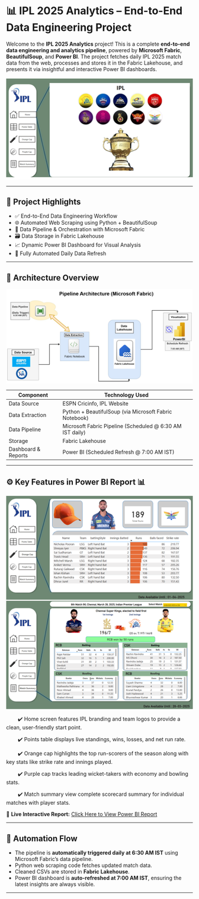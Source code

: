 # 📊 IPL 2025 Analytics – End-to-End Data Engineering Project
Welcome to the **IPL 2025 Analytics** project! This is a complete **end-to-end data engineering and analytics pipeline**, powered by **Microsoft Fabric**, **BeautifulSoup**, and **Power BI**. The project fetches daily IPL 2025 match data from the web, processes and stores it in the Fabric Lakehouse, and presents it via insightful and interactive Power BI dashboards.
<br></br>
![Home Page](https://github.com/KirandeepMarala/IPL-Analytics/blob/main/Images/ipl_home_page.png)

---

## 🚀 Project Highlights

- ✅ End-to-End Data Engineering Workflow
- 🌐 Automated Web Scraping using Python + BeautifulSoup
- 🧠 Data Pipeline & Orchestration with Microsoft Fabric
- 🗃️ Data Storage in Fabric Lakehouse
- 📈 Dynamic Power BI Dashboard for Visual Analysis
- 🔁 Fully Automated Daily Data Refresh

---

## 🧱 Architecture Overview

![Pipeline Architecture](https://github.com/KirandeepMarala/IPL-Analytics/blob/main/Images/pipeline_architecture.jpg)

| Component              | Technology Used             |
|------------------------|-----------------------------|
| Data Source            | ESPN Cricinfo, IPL Website  |
| Data Extraction        | Python + BeautifulSoup (via Microsoft Fabric Notebook) |
| Data Pipeline          | Microsoft Fabric Pipeline (Scheduled @ 6:30 AM IST daily) |
| Storage                | Fabric Lakehouse            |
| Dashboard & Reports    | Power BI (Scheduled Refresh @ 7:00 AM IST) |

---

## ⚙️ Key Features in Power BI Report 📊

![Orange Cap](https://github.com/KirandeepMarala/IPL-Analytics/blob/main/Images/orange_cap.png) 
![Match Summary](https://github.com/KirandeepMarala/IPL-Analytics/blob/main/Images/match_summary.png)

&nbsp;&nbsp;&nbsp;&nbsp;&nbsp;&nbsp;&nbsp;&nbsp;✔️ Home screen features IPL branding and team logos to provide a clean, user-friendly start point.  

&nbsp;&nbsp;&nbsp;&nbsp;&nbsp;&nbsp;&nbsp;&nbsp;✔️ Points table displays live standings, wins, losses, and net run rate.

&nbsp;&nbsp;&nbsp;&nbsp;&nbsp;&nbsp;&nbsp;&nbsp;✔️ Orange cap highlights the top run-scorers of the season along with key stats like strike rate and innings played.

&nbsp;&nbsp;&nbsp;&nbsp;&nbsp;&nbsp;&nbsp;&nbsp;✔️ Purple cap tracks leading wicket-takers with economy and bowling stats.

&nbsp;&nbsp;&nbsp;&nbsp;&nbsp;&nbsp;&nbsp;&nbsp;✔️ Match summary view complete scorecard summary for individual matches with player stats.

  🔗 **Live Interactive Report:** [Click Here to View Power BI Report](https://app.powerbi.com/view?r=eyJrIjoiMGQwMDY2MjItNjI0NS00MWUzLTk3ZWQtNDc5Zjg0ZDZmNmYwIiwidCI6ImM2ZTU0OWIzLTVmNDUtNDAzMi1hYWU5LWQ0MjQ0ZGM1YjJjNCJ9)  

---

## 🔄 Automation Flow

- The pipeline is **automatically triggered daily at 6:30 AM IST** using Microsoft Fabric’s data pipeline.
- Python web scraping code fetches updated match data.
- Cleaned CSVs are stored in **Fabric Lakehouse**.
- Power BI dashboard is **auto-refreshed at 7:00 AM IST**, ensuring the latest insights are always visible.

---
